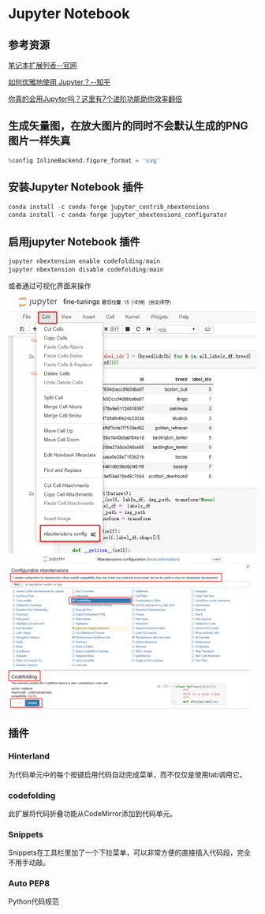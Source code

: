# Jupyter Notebook

## 参考资源

[笔记本扩展列表--官网](https://jupyter-contrib-nbextensions.readthedocs.io/en/latest/nbextensions.html)

[如何优雅地使用 Jupyter？--知乎](https://www.zhihu.com/question/59392251)

[你真的会用Jupyter吗？这里有7个进阶功能助你效率翻倍](https://blog.csdn.net/yh0vlde8vg8ep9vge/article/details/85333338)

## 生成矢量图，在放大图片的同时不会默认生成的PNG图片一样失真

```python
%config InlineBackend.figure_format = 'svg'
```

## 安装Jupyter Notebook 插件

```python
conda install -c conda-forge jupyter_contrib_nbextensions
conda install -c conda-forge jupyter_nbextensions_configurator
```
## 启用jupyter Notebook 插件

```python
jupyter nbextension enable codefolding/main
jupyter nbextension disable codefolding/main
```
或者通过可视化界面来操作

![](NotebookExtensionSetting.png)
![](NotebookExtensions.png)

## 插件

### Hinterland 

为代码单元中的每个按键启用代码自动完成菜单，而不仅仅是使用tab调用它。

### codefolding

此扩展将代码折叠功能从CodeMirror添加到代码单元。

### Snippets

Snippets在工具栏里加了一个下拉菜单，可以非常方便的直接插入代码段，完全不用手动敲。

<!-- ### Code prettify

一键美化代码，强迫症的福音。 -->

### Auto PEP8

Python代码规范